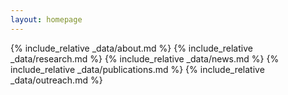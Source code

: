 ```yaml
---
layout: homepage
---
```


{% include_relative _data/about.md %}
{% include_relative _data/research.md %}
{% include_relative _data/news.md %}
{% include_relative _data/publications.md %}
{% include_relative _data/outreach.md %}
